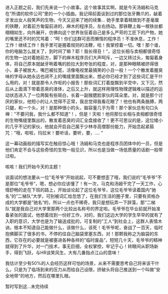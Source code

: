 进入正题之前，我们先来说一个小故事。这个故事其实啊，就是今天汤姆和马克在“所谓的软件公司”里的一个小插曲。我记得前面谈到过的那位张牙舞爪的，龇着牙发出女人般笑声的生物，今天又迎来了她的续集… 她手里拿着精致到不差毫厘的铁鞭，对着前方匍匐前进的，麻木的程序员，左右扬动。那铁鞭上每一根铁丝都栩栩如生，向外展开，仿佛向这个世界张狂着自己是多么严苛的工匠下的产物，她的嘴里还不时的咒骂着：“呵！你们这群可恶而懒惰的程序员！不准休息，工作！工作！继续工作！我手里可是握着规则的法鞭，哈！我掌控着一切。嘿！那个谁，你的电脑怎么就关了，到时间了嘛？耶！我长得丑！“，这位长相与卖相都很奇怪的生物一边对着她前方，脚下的麻木程序员们大声呵斥，一边又转过头，匍匐着身体，将自己原本就龇牙咧着嘴的脸拉大到夸张的程度，对，是那种眼睛被挤得很小，鼻子被放大，嘴巴被拉宽，活像电视里最搞笑的小丑一般！一个个散发着腥臭味的字母从她永远也闭不上的嘴缝里面飘出来，想必你已经才到了这些词汇是干什么用的，对！就是那令人作呕的小报告！那些词汇打着旋飘到半空中，又下沉，然后从上面滴下带着恶臭的液体，之后又上升，就这样用理性物理逻辑难以描述的运动状态进入了一位两鬓有些斑白，长着一副猴腮脸家伙的耳朵里。对，就是那个讨厌的家伙，他短小的让人觉得不正常，我总觉得我看花眼了！他也有两条胳膊，两只腿，和一个头，对！是那种很小的头，脑容量几乎为零！那个家伙总有句口头禅：”不要问我，我什么都不知道“！，但是！天啦！他将那位长相与卖相都很奇怪的生物嘴缝里飘出的，散发着恶臭的词汇全盘接收了！更不可思议的是，这位矮小的几乎不记的家伙，他就会开启自己属于少林寺高僧那份能力，开始念起紧箍咒：”哦，啦啦，玛拉米！要听话，要听，要，…. “

这一幕动画般的描写实在触目惊心哦！汤姆和马克也是程序员团体中的一员，但是他们肯定不会与这些奇怪的生物一般见识，所以也是当做一场低质量的话剧一般带过啦。

咳咳！我们开始今天的主题！

谈面试的想法要从一位”毛爷爷“开始说起，可不要想歪了哦，我们说的”毛爷爷“不是那位”毛爷爷“，嗯，想必你应该懂了！有一次，马克和汤姆干完了一天工作，心情舒畅的走在下班的路上，开始谈论起了这位毛爷爷，这位毛爷爷读着国内”驰名“的”二梯队“大学，可别被词汇给忽悠了，在我们生活的圈子里，只要有资格办成的大学都是”驰名“的，所以一点也不稀奇，我只是想玩弄一下辞藻，那”二梯队“就是我自己对大学里那两个比较出名称号的界定啦。毛爷爷在毕业前就开始准备紧张的面试，他想着找到一份好工作，对的，我们这边大学的学生早早的就有了入职的意识，大学也是为了输送成批的，可复制的”工人“到社会上，这群人表情木讷，根本不知道自己能做什么，该做什么，该死！毛爷爷呢，奋战了一百天，临时抱佛脚买了很多的书，不停的往自己脑袋里塞东西，对！那颗我称之为脑袋的东西，它存在的必要就是被塞进各种各样的”临时废品“，短短几十天，毛爷爷的精神就得到了升华，对一门技术，事无巨细，全权掌控，牢记于心！转眼间从职场新手，得到飞跃，与HR谈笑风生，大有几番指点江山的意味！

我估计至少有50%的人会经历这样可怕的场景，从来不需要思考自己将来该干什么，只是为了临场到来的压力从而给自己设限，挤破头将自己推送到一个叫做”安全地带“的地方，然后在哪里扎根。

暂时写到这...未完待续